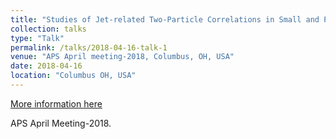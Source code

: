 ```yaml
---
title: "Studies of Jet-related Two-Particle Correlations in Small and Peripheral Heavy Ion Systems with PHENIX"
collection: talks
type: "Talk"
permalink: /talks/2018-04-16-talk-1
venue: "APS April meeting-2018, Columbus, OH, USA"
date: 2018-04-16
location: "Columbus OH, USA"
---
```


[More information here](https://absuploads.aps.org/presentation.cfm?pid=14274)

APS April Meeting-2018.
